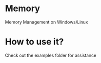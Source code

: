 # Memory
Memory Management on Windows/Linux
# How to use it?
Check out the examples folder for assistance
